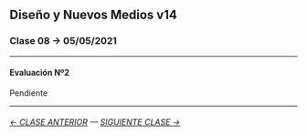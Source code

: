 ## Diseño y Nuevos Medios v14 

### Clase 08 → 05/05/2021

- - - - - - - - 

#### Evaluación Nº2

Pendiente

- - - - - - - - - - - - -

###### [← CLASE ANTERIOR](https://github.com/profesorfaco/dno037-2021/tree/main/clase-07) — [SIGUIENTE CLASE →](https://github.com/profesorfaco/dno037-2021/tree/main/clase-10)
